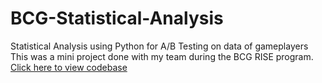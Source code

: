 # BCG-Statistical-Analysis
Statistical Analysis using Python for A/B Testing on data of gameplayers 
This was a mini project done with my team during the BCG RISE program.
[Click here to view codebase](https://github.com/LYD-21/BCG---Statistical-Analysis/blob/main/BDA05_Group9_Mini_Project_2-FINAL.ipynb)
